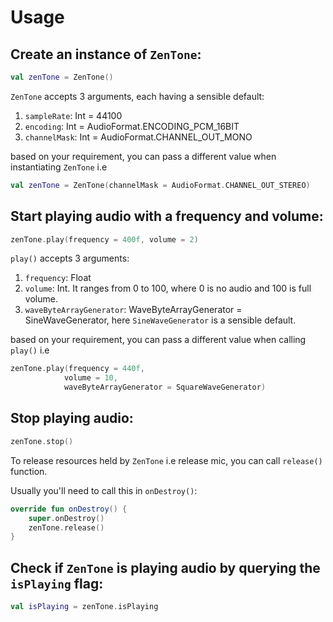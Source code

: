 # Usage

## Create an instance of `ZenTone`:

```kt
val zenTone = ZenTone()
```

`ZenTone` accepts 3 arguments, each having a sensible default:

1. `sampleRate`: Int = 44100
2. `encoding`: Int = AudioFormat.ENCODING_PCM_16BIT
3. `channelMask`: Int = AudioFormat.CHANNEL_OUT_MONO

based on your requirement, you can pass a different value when instantiating `ZenTone` i.e

```kt
val zenTone = ZenTone(channelMask = AudioFormat.CHANNEL_OUT_STEREO)
```

## Start playing audio with a frequency and volume:

```kt
zenTone.play(frequency = 400f, volume = 2)
```

`play()` accepts 3 arguments:

1. `frequency`: Float
2. `volume`: Int. It ranges from 0 to 100, where 0 is no audio and 100 is full volume.
3. `waveByteArrayGenerator`: WaveByteArrayGenerator = SineWaveGenerator, here `SineWaveGenerator` is a sensible default.

based on your requirement, you can pass a different value when calling `play()` i.e

```kt
zenTone.play(frequency = 440f,
            volume = 10,
            waveByteArrayGenerator = SquareWaveGenerator)
```

## Stop playing audio:

```kt
zenTone.stop()
```

To release resources held by `ZenTone` i.e release mic, you can call `release()` function.

Usually you'll need to call this in `onDestroy()`:

```kt
override fun onDestroy() {
    super.onDestroy()
    zenTone.release()
}
```

## Check if `ZenTone` is playing audio by querying the `isPlaying` flag:

```kt
val isPlaying = zenTone.isPlaying
```
